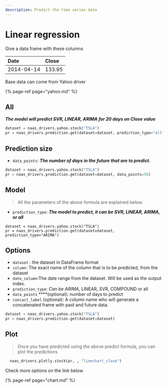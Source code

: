 ```yaml
---
description: Predict the time series data
---
```


# Linear regression

Give a data frame with these columns

| Date | Close |
| :--- | :--- |
| 2014-04-14 | 133.95 |

Base data can come from Yahoo driver

{% page-ref page="yahoo.md" %}

## All

_**The model will predict SVR, LINEAR, ARIMA for 20 days on Close value**_

```python
dataset = naas_drivers.yahoo.stock("TSLA")
pr = naas_drivers.prediction.get(dataset=dataset, prediction_type="all")
```

## Prediction size

* `data_points`:  _**The number of days in the future that are to predict.**_

```python
dataset = naas_drivers.yahoo.stock("TSLA")
pr = naas_drivers.prediction.get(dataset=dataset, data_points=50)
```

## Model

> All the parameters of the above formula are explained below.

*  `prediction_type`:  _**The model to predict, it can be SVR, LINEAR, ARIMA, or all**_

```text
dataset = naas_drivers.yahoo.stock("TSLA")
pr = naas_drivers.prediction.get(dataset=dataset, prediction_type="ARIMA")
```

## Options

* `dataset` : the dataset in DataFrame format
* `column`: The exact name of the column that is to be predicted, from the dataset
* `date_column`:The date range from the dataset. Will be used as the output index.
* `prediction_type`: _Can be ARIMA,_ LINEAR, SVR, COMPOUND or all
* `data_points` ****\(optional\)**:** number of days to predict
* `concact_label` \(optional\): A column name who will generate a concatenated frame with past and future data.

```python
dataset = naas_drivers.yahoo.stock("TSLA")
pr = naas_drivers.prediction.get(dataset=dataset)
```

## Plot

> Once you have predicted using the above predict formula, you can plot the predictions

```python
  naas_drivers.plotly.stock(pr, , "linechart_close")
```

Check more options on the link below

{% page-ref page="chart.md" %}

